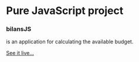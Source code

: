 # Pure JavaScript project
### bilansJS 
 is an application for calculating the available budget.
 
[See it live...](https://sblagojcic.github.io/bilansJS/)
